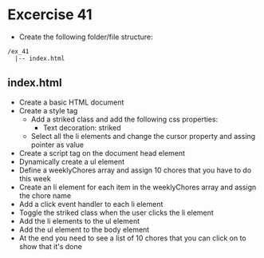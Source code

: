 # Excercise 41

* Create the following folder/file structure:
```
/ex_41
  |-- index.html
```

## index.html
* Create a basic HTML document
* Create a style tag
  * Add a striked class and add the following css properties:
    * Text decoration: striked
  * Select all the li elements and change the cursor property and assing pointer as value
* Create a script tag on the document head element
* Dynamically create a ul element 
* Define a weeklyChores array and assign 10 chores that you have to do this week
* Create an li element for each item in the weeklyChores array and assign the chore name
* Add a click event handler to each li element
* Toggle the striked class when the user clicks the li element
* Add the li elements to the ul element
* Add the ul element to the body element
* At the end you need to see a list of 10 chores that you can click on to show that it's done